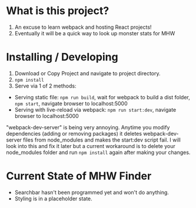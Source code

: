 # What is this project?
1. An excuse to learn webpack and hosting React projects!
2. Eventually it will be a quick way to look up monster stats for MHW

# Installing / Developing
1. Download or Copy Project and navigate to project directory.
2. `npm install`
3. Serve via 1 of 2 methods:
* Serving static file: `npm run build`, wait for webpack to build a dist folder, `npm start`, navigate browser to localhost:5000
* Serving with live-reload via webpack: `npm run start:dev`, navigate browser to localhost:5000

"webpack-dev-server" is being very annoying. Anytime you modify dependencies (adding or removing packages) it deletes webpack-dev-server files from node_modules and makes the start:dev script fail. I will look into this and fix it later but a current workaround is to delete your node_modules folder and run `npm install` again after making your changes.

# Current State of MHW Finder
* Searchbar hasn't been programmed yet and won't do anything.
* Styling is in a placeholder state.
